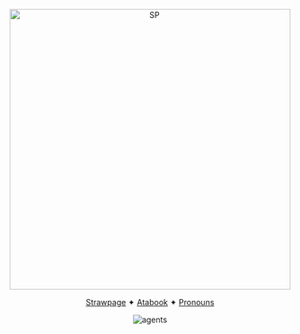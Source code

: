 <p align="center">
  <a href="https://example.com">
    <img src="https://cdn.wikimg.net/en/splatoonwiki/images/7/7e/S2_Tower_Records_Inkling_and_Octoling.png" alt="SP" width="500">
  </a>
</p>

<p align="center">
  <a href="https://sosoapsy.straw.page">Strawpage</a> ✦
  <a href="https://s0apsy.atabook.org">Atabook</a> ✦
  <a href="https://pronouns.cc/@s0apsy">Pronouns</a>
</p>

<p align="center">
  <img src="https://komarev.com/ghpvc/?username=your-github-username&color=ebb434" alt="agents">
</p>
